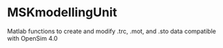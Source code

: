 # MSKmodellingUnit
Matlab functions to create and modify .trc, .mot, and .sto data compatible with OpenSim 4.0
